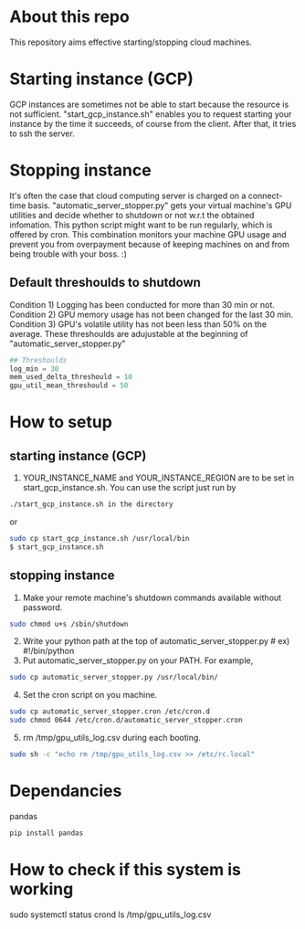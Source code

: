 # About this repo
This repository aims effective starting/stopping cloud machines.

# Starting instance (GCP)
GCP instances are sometimes not be able to start because the resource is not sufficient. "start_gcp_instance.sh" enables you to request starting your instance by the time it succeeds, of course from the client. After that, it tries to ssh the server.

# Stopping instance
It's often the case that cloud computing server is charged on a connect-time basis. "automatic_server_stopper.py" gets your virtual machine's GPU utilities and decide whether to shutdown or not w.r.t the obtained infomation. This python script might want to be run regularly, which is offered by  cron. This combination monitors your machine GPU usage and prevent you from overpayment because of keeping machines on and from being trouble with your boss. :)

## Default threshoulds to shutdown
Condition 1) Logging has been conducted for more than 30 min or not.
Condition 2) GPU memory usage has not been changed for the last 30 min.
Condition 3) GPU's volatile utility has not been less than 50% on the average.
These threshoulds are adujustable at the beginning of "automatic_server_stopper.py"
```python
## Threshoulds
log_min = 30
mem_used_delta_threshould = 10
gpu_util_mean_threshould = 50
```

# How to setup
## starting instance (GCP)
1) YOUR_INSTANCE_NAME and YOUR_INSTANCE_REGION are to be set in start_gcp_instance.sh.
You can use the script just run by 
```bash
./start_gcp_instance.sh in the directory
```
or 
```bash
sudo cp start_gcp_instance.sh /usr/local/bin
$ start_gcp_instance.sh
```
## stopping instance
1) Make your remote machine's shutdown commands available without password. 
```sh
sudo chmod u+s /sbin/shutdown
```
2) Write your python path at the top of automatic_server_stopper.py # ex) #!/bin/python
3) Put automatic_server_stopper.py on your PATH.
For example,
```sh
sudo cp automatic_server_stopper.py /usr/local/bin/
```
4) Set the cron script on you machine.
```sh
sudo cp automatic_server_stopper.cron /etc/cron.d
sudo chmod 0644 /etc/cron.d/automatic_server_stopper.cron
```
5) rm /tmp/gpu_utils_log.csv during each booting.
```sh
sudo sh -c "echo rm /tmp/gpu_utils_log.csv >> /etc/rc.local"
```

# Dependancies
pandas
```sh
pip install pandas
```

# How to check if this system is working
sudo systemctl status crond
ls /tmp/gpu_utils_log.csv
